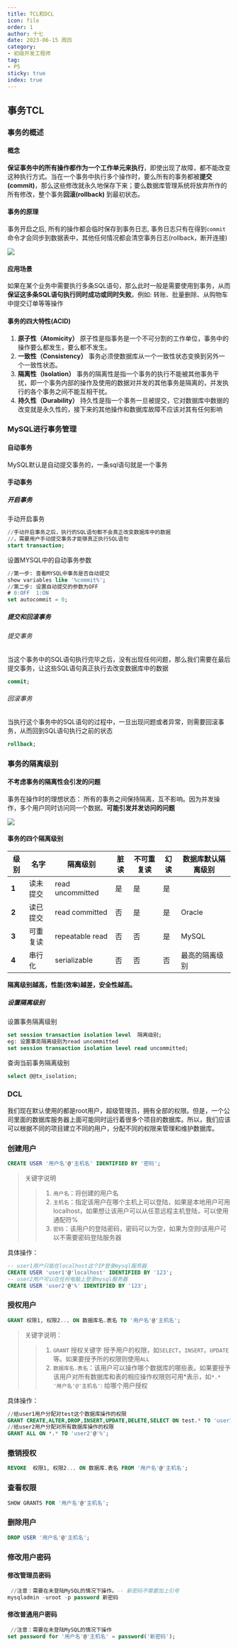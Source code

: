```yaml
---
title: TCL和DCL
icon: file
order: 1
author: 十七
date: 2023-06-15 周四
category:
- 初级开发工程师
tag:
- P5
sticky: true
index: true
---
```


## 事务TCL

### 事务的概述

#### 概念

**保证事务中的所有操作都作为一个工作单元来执行**，即使出现了故障，都不能改变这种执行方式。当在一个事务中执行多个操作时，要么所有的事务都被**提交(commit)**，那么这些修改就永久地保存下来；要么数据库管理系统将放弃所作的所有修改，整个事务**回滚(rollback)** 到最初状态。

#### 事务的原理

事务开启之后, 所有的操作都会临时保存到事务日志, 事务日志只有在得到`commit`命令才会同步到数据表中，其他任何情况都会清空事务日志(rollback，断开连接)

![](./image/事务19_zrLY4c5LsK.png)

#### 应用场景

如果在某个业务中需要执行多条SQL语句，那么此时一般是需要使用到事务，从而**保证这多条SQL语句执行同时成功或同时失败**。例如: 转账、批量删除、从购物车中提交订单等等操作

#### 事务的四大特性(ACID)

1.  **原子性（Atomicity）**
    原子性是指事务是一个不可分割的工作单位，事务中的操作要么都发生，要么都不发生。
2.  **一致性（Consistency）**
    事务必须使数据库从一个一致性状态变换到另外一个一致性状态。
3.  **隔离性（lsolation）**
    事务的隔离性是指一个事务的执行不能被其他事务干扰，即一个事务内部的操作及使用的数据对并发的其他事务是隔离的，并发执行的各个事务之间不能互相干扰。
4.  **持久性（Durability）**
    持久性是指一个事务一旦被提交，它对数据库中数据的改变就是永久性的，接下来的其他操作和数据库故障不应该对其有任何影响

### MySQL进行事务管理

#### 自动事务

MySQL默认是自动提交事务的，一条sql语句就是一个事务

#### 手动事务

##### 开启事务

手动开启事务

```sql
//手动开启事务之后，执行的SQL语句都不会真正改变数据库中的数据
//，需要用户手动提交事务才能够真正执行SQL语句
start transaction;
```

设置MYSQL中的自动事务参数

```sql
//第一步: 查看MYSQL中事务是否自动提交
show variables like '%commit%';
//第二步: 设置自动提交的参数为OFF
# 0:OFF  1:ON
set autocommit = 0;

```

##### 提交和回滚事务

###### 提交事务

当这个事务中的SQL语句执行完毕之后，没有出现任何问题，那么我们需要在最后提交事务，让这些SQL语句真正执行去改变数据库中的数据

```sql
commit;
```

###### 回滚事务

当执行这个事务中的SQL语句的过程中，一旦出现问题或者异常，则需要回滚事务，从而回到SQL语句执行之前的状态

```sql
rollback;
```

### 事务的隔离级别

#### 不考虑事务的隔离性会引发的问题

事务在操作时的理想状态： 所有的事务之间保持隔离，互不影响。因为并发操作，多个用户同时访问同一个数据。**可能引发并发访问的问题**

![](./image/tu_6-1571060762152_4xtNNkcQei.png)

#### 事务的四个隔离级别

| **级别** | **名字** | **隔离级别**         | **脏读** | **不可重复读** | **幻读** | **数据库默认隔离级别** |
| ------ | ------ | ---------------- | ------ | --------- | ------ | ------------- |
| **1**  | 读未提交   | read uncommitted | 是      | 是         | 是      |               |
| **2**  | 读已提交   | read committed   | 否      | 是         | 是      | Oracle        |
| **3**  | 可重复读   | repeatable read  | 否      | 否         | 是      | MySQL         |
| **4**  | 串行化    | serializable     | 否      | 否         | 否      | 最高的隔离级别       |

**隔离级别越高，性能(效率)越差，安全性越高。**

##### 设置隔离级别

设置事务隔离级别

```sql
set session transaction isolation level  隔离级别;
eg: 设置事务隔离级别为read uncommitted
set session transaction isolation level read uncommitted;
```

查询当前事务隔离级别

```sql
select @@tx_isolation;
```

### DCL

我们现在默认使用的都是root用户，超级管理员，拥有全部的权限。但是，一个公司里面的数据库服务器上面可能同时运行着很多个项目的数据库。所以，我们应该可以根据不同的项目建立不同的用户，分配不同的权限来管理和维护数据库。

### 创建用户

```sql
CREATE USER '用户名'@'主机名' IDENTIFIED BY '密码';
```

>关键字说明
>>1. `用户名`：将创建的用户名
>>2. `主机名`：指定该用户在哪个主机上可以登陆，如果是本地用户可用localhost，如果想让该用户可以从任意远程主机登陆，可以使用通配符%
>>3. `密码`：该用户的登陆密码，密码可以为空，如果为空则l该用户可以不需要密码登陆服务器

 
具体操作：

```sql
-- user1用户只能在localhost这个IP登录mysql服务器
CREATE USER 'user1'@'localhost' IDENTIFIED BY '123';
-- user2用户可以在任何电脑上登录mysql服务器
CREATE USER 'user2'@'%' IDENTIFIED BY '123';
```

### 授权用户

```sql
GRANT 权限1, 权限2... ON 数据库名.表名 TO '用户名'@'主机名';
```

> 关键字说明：
>> 1.  `GRANT` 授权关键字 授予用户的权限，如`SELECT`，`INSERT`，`UPDATE`等。如果要授予所的权限则使用`ALL`
>> 2. `数据库名.表名`：该用户可以操作哪个数据库的哪些表。如果要授予该用户对所有数据库和表的相应操作权限则可用\*表示，如`*.*` `'用户名'@'主机名'`: 给哪个用户授权

具体操作：

```sql
//给user1用户分配对test这个数据库操作的权限
GRANT CREATE,ALTER,DROP,INSERT,UPDATE,DELETE,SELECT ON test.* TO 'user1'@'localhost';
//给user2用户分配对所有数据库操作的权限
GRANT ALL ON *.* TO 'user2'@'%';
```

### 撤销授权

```sql
REVOKE  权限1, 权限2... ON 数据库.表名 FROM '用户名'@'主机名';
```

### 查看权限

```sql
SHOW GRANTS FOR '用户名'@'主机名';
```

### 删除用户

```sql
DROP USER '用户名'@'主机名';
```

### 修改用户密码

#### 修改管理员密码

```sql
 //注意：需要在未登陆MySQL的情况下操作。-- 新密码不需要加上引号
mysqladmin -uroot -p password 新密码 
```

#### 修改普通用户密码

```sql
 //注意：需要在未登陆MySQL的情况下操作
set password for '用户名'@'主机名' = password('新密码');
```
